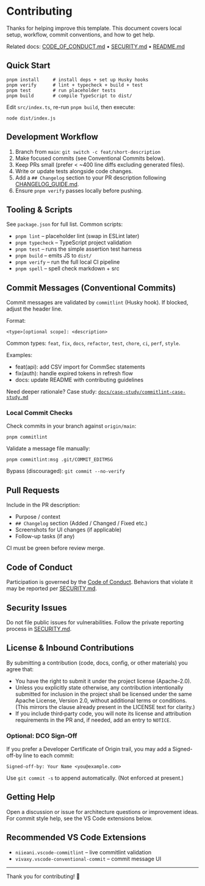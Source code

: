# Contributing

Thanks for helping improve this template. This document covers local setup, workflow, commit conventions, and how to get help.

Related docs: [CODE_OF_CONDUCT.md](CODE_OF_CONDUCT.md) • [SECURITY.md](SECURITY.md) • [README.md](README.md)

## Quick Start

```pwsh
pnpm install     # install deps + set up Husky hooks
pnpm verify      # lint + typecheck + build + test
pnpm test        # run placeholder tests
pnpm build       # compile TypeScript to dist/
```

Edit `src/index.ts`, re-run `pnpm build`, then execute:

```pwsh
node dist/index.js
```

## Development Workflow

1. Branch from `main`: `git switch -c feat/short-description`
2. Make focused commits (see Conventional Commits below).
3. Keep PRs small (prefer < ~400 line diffs excluding generated files).
4. Write or update tests alongside code changes.
5. Add a `## Changelog` section to your PR description following [CHANGELOG_GUIDE.md](CHANGELOG_GUIDE.md).
6. Ensure `pnpm verify` passes locally before pushing.

## Tooling & Scripts

See `package.json` for full list. Common scripts:

- `pnpm lint` – placeholder lint (swap in ESLint later)
- `pnpm typecheck` – TypeScript project validation
- `pnpm test` – runs the simple assertion test harness
- `pnpm build` – emits JS to `dist/`
- `pnpm verify` – run the full local CI pipeline
- `pnpm spell` – spell check markdown + src

## Commit Messages (Conventional Commits)

Commit messages are validated by `commitlint` (Husky hook). If blocked, adjust the header line.

Format:

```text
<type>[optional scope]: <description>
```

Common types: `feat`, `fix`, `docs`, `refactor`, `test`, `chore`, `ci`, `perf`, `style`.

Examples:

- feat(api): add CSV import for CommSec statements
- fix(auth): handle expired tokens in refresh flow
- docs: update README with contributing guidelines

Need deeper rationale? Case study: [`docs/case-study/commitlint-case-study.md`](docs/case-study/commitlint-case-study.md)

### Local Commit Checks

Check commits in your branch against `origin/main`:

```pwsh
pnpm commitlint
```

Validate a message file manually:

```pwsh
pnpm commitlint:msg .git/COMMIT_EDITMSG
```

Bypass (discouraged): `git commit --no-verify`

## Pull Requests

Include in the PR description:

- Purpose / context
- `## Changelog` section (Added / Changed / Fixed etc.)
- Screenshots for UI changes (if applicable)
- Follow-up tasks (if any)

CI must be green before review merge.

## Code of Conduct

Participation is governed by the [Code of Conduct](CODE_OF_CONDUCT.md). Behaviors that violate it may be reported per [SECURITY.md](SECURITY.md).

## Security Issues

Do not file public issues for vulnerabilities. Follow the private reporting process in [SECURITY.md](SECURITY.md).

## License & Inbound Contributions

By submitting a contribution (code, docs, config, or other materials) you agree that:

- You have the right to submit it under the project license (Apache-2.0).
- Unless you explicitly state otherwise, any contribution intentionally submitted for inclusion in the project shall be licensed under the same Apache License, Version 2.0, without additional terms or conditions. (This mirrors the clause already present in the LICENSE text for clarity.)
- If you include third‑party code, you will note its license and attribution requirements in the PR and, if needed, add an entry to `NOTICE`.

### Optional: DCO Sign-Off

If you prefer a Developer Certificate of Origin trail, you may add a Signed-off-by line to each commit:

```text
Signed-off-by: Your Name <you@example.com>
```

Use `git commit -s` to append automatically. (Not enforced at present.)

## Getting Help

Open a discussion or issue for architecture questions or improvement ideas. For commit style help, see the VS Code extensions below.

## Recommended VS Code Extensions

- `niieani.vscode-commitlint` – live commitlint validation
- `vivaxy.vscode-conventional-commit` – commit message UI

---

Thank you for contributing! 🎉
